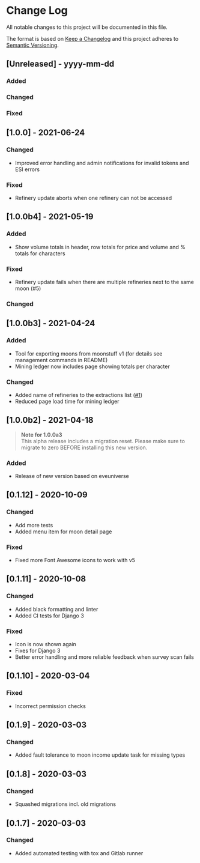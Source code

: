 # Change Log

All notable changes to this project will be documented in this file.

The format is based on [Keep a Changelog](http://keepachangelog.com/)
and this project adheres to [Semantic Versioning](http://semver.org/).

## [Unreleased] - yyyy-mm-dd

### Added

### Changed

### Fixed

## [1.0.0] - 2021-06-24

### Changed

- Improved error handling and admin notifications for invalid tokens and ESI errors

### Fixed

- Refinery update aborts when one refinery can not be accessed

## [1.0.0b4] - 2021-05-19

### Added

- Show volume totals in header, row totals for price and volume and % totals for characters

### Fixed

- Refinery update fails when there are multiple refineries next to the same moon (#5)

### Changed

## [1.0.0b3] - 2021-04-24

### Added

- Tool for exporting moons from moonstuff v1 (for details see management commands in README)
- Mining ledger now includes page showing totals per character

### Changed

- Added name of refineries to the extractions list ([#1](https://gitlab.com/ErikKalkoken/aa-moonmining/-/issues/1))
- Reduced page load time for mining ledger

## [1.0.0b2] - 2021-04-18

> **Note for 1.0.0a3**<br>This alpha release includes a migration reset. Please make sure to migrate to zero BEFORE installing this new version.

### Added

- Release of new version based on eveuniverse

## [0.1.12] - 2020-10-09

### Changed

- Add more tests
- Added menu item for moon detail page

### Fixed

- Fixed more Font Awesome icons to work with v5

## [0.1.11] - 2020-10-08

### Changed

- Added black formatting and linter
- Added CI tests for Django 3

### Fixed

- Icon is now shown again
- Fixes for Django 3
- Better error handling and more reliable feedback when survey scan fails

## [0.1.10] - 2020-03-04

### Fixed

- Incorrect permission checks

## [0.1.9] - 2020-03-03

### Changed

- Added fault tolerance to moon income update task for missing types

## [0.1.8] - 2020-03-03

### Changed

- Squashed migrations incl. old migrations

## [0.1.7] - 2020-03-03

### Changed

- Added automated testing with tox and Gitlab runner
